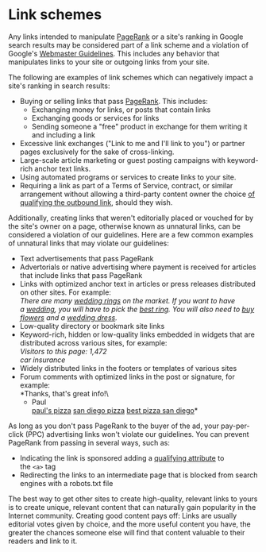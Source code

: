 # Link schemes

Any links intended to manipulate [PageRank](http://en.wikipedia.org/wiki/PageRank) or a site's ranking in Google search results may be considered part of a link scheme and a violation of Google's [Webmaster Guidelines](https://developers.google.com/search/docs/advanced/guidelines/webmaster-guidelines). This includes any behavior that manipulates links to your site or outgoing links from your site.

The following are examples of link schemes which can negatively impact a site's ranking in search results:

- Buying or selling links that pass [PageRank](http://en.wikipedia.org/wiki/PageRank). This includes:
  - Exchanging money for links, or posts that contain links
  - Exchanging goods or services for links
  - Sending someone a "free" product in exchange for them writing it and including a link
- Excessive link exchanges ("Link to me and I'll link to you") or partner pages exclusively for the sake of cross-linking.
- Large-scale article marketing or guest posting campaigns with keyword-rich anchor text links.
- Using automated programs or services to create links to your site.
- Requiring a link as part of a Terms of Service, contract, or similar arrangement without allowing a third-party content owner the choice [of qualifying the outbound link](https://developers.google.com/search/docs/advanced/guidelines/qualify-outbound-links), should they wish.

Additionally, creating links that weren't editorially placed or vouched for by the site's owner on a page, otherwise known as unnatural links, can be considered a violation of our guidelines. Here are a few common examples of unnatural links that may violate our guidelines:

- Text advertisements that pass PageRank
- Advertorials or native advertising where payment is received for articles that include links that pass PageRank
- Links with optimized anchor text in articles or press releases distributed on other sites. For example:\
  _There are many [wedding rings](http://www.example.com/) on the market. If you want to have a [wedding](http://www.example.com/), you will have to pick the [best ring](http://www.example.com/). You will also need to [buy flowers](http://www.example.com/) and a [wedding dress](http://www.example.com/)._
- Low-quality directory or bookmark site links
- Keyword-rich, hidden or low-quality links embedded in widgets that are distributed across various sites, for example:\
  _Visitors to this page: 1,472\
  car insurance_
- Widely distributed links in the footers or templates of various sites
- Forum comments with optimized links in the post or signature, for example:\
  \*Thanks, that's great info!\
  - Paul\
    [paul's pizza](http://www.example.com/) [san diego pizza](http://www.example.com/) [best pizza san diego](http://www.example.com/)\*

As long as you don't pass PageRank to the buyer of the ad, your pay-per-click (PPC) advertising links won't violate our guidelines. You can prevent PageRank from passing in several ways, such as:

- Indicating the link is sponsored adding a [qualifying attribute](https://developers.google.com/search/docs/advanced/guidelines/qualify-outbound-links) to the `<a>` tag
- Redirecting the links to an intermediate page that is blocked from search engines with a robots.txt file

The best way to get other sites to create high-quality, relevant links to yours is to create unique, relevant content that can naturally gain popularity in the Internet community. Creating good content pays off: Links are usually editorial votes given by choice, and the more useful content you have, the greater the chances someone else will find that content valuable to their readers and link to it.
